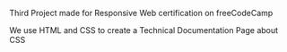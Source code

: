 Third Project made for Responsive Web certification on freeCodeCamp 

We use HTML and CSS to create a Technical Documentation Page about CSS
